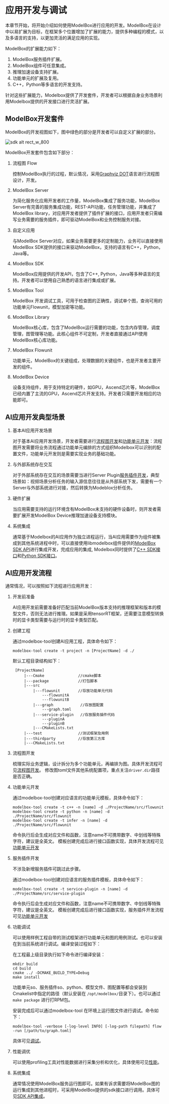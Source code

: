 # 应用开发与调试

本章节开始，将开始介绍如何使用ModelBox进行应用的开发。ModelBox在设计中以易扩展为目标，在框架多个位置增加了扩展的能力，提供多种编程的模式，以及多语言的支持，以更加灵活的满足应用的实现。

ModelBox的扩展能力如下：

1. ModelBox服务插件扩展。
1. ModelBox组件可任意集成。
1. 推理加速设备支持扩展。
1. 功能单元的扩展及复用。
1. C++，Python等多语言的开发支持。


针对这些扩展能力，Modelbox提供了开发套件，开发者可以根据自身业务场景利用Modelbox提供的开发接口进行灵活扩展。

## ModelBox开发套件

ModelBox的开发视图如下，图中绿色的部分是开发者可以自定义扩展的部分。

![sdk alt rect_w_800](../assets/images/figure/develop/sdk.png)

ModelBox开发套件包含如下部分：

1. 流程图 Flow

    控制ModelBox执行的过程，默认情况，采用[Graphviz DOT](https://www.graphviz.org/pdf/dotguide.pdf)语言进行流程图设计，开发。

2. ModelBox Server

    为简化服务化应用开发者的工作量，ModelBox集成了服务功能，ModelBox Server有完善的服务集成功能，REST-API功能，任务管理功能，并集成了ModelBox library，对应用开发者提供了插件扩展的接口，应用开发者只需编写业务需要的服务插件，即可驱动ModelBox和业务控制服务对接。

3. 自定义应用

    与ModelBox Server对应，如果业务需要更多的定制能力，业务可以直接使用ModelBox SDK提供的接口来驱动ModelBox，支持的语言有C++，Python，Java等。

4. ModelBox SDK

    ModelBox应用提供的开发API，包含了C++, Python，Java等多种语言的支持。开发者可以使用自己熟悉的语言进行集成或扩展。

5. ModelBox Tool

    ModelBox 开发调试工具，可用于检查图的正确性，调试单个图，查询可用的功能单元Flowunit，模型加密等功能。

6. ModelBox Library

    ModelBox核心库，包含了ModelBox运行需要的功能，包含内存管理，调度管理，图管理等功能。此核心组件不可定制，开发者直接通过API使用ModelBox核心库功能。

7. ModelBox Flowunit

    功能单元，ModelBox的关键组成，处理数据的关键组件，也是开发者主要开发的组件。

8. ModelBox Device

    设备支持组件，用于支持特定的硬件，如GPU，Ascend芯片等，ModelBox已经内置了主流的GPU，Ascend芯片开发支持。开发者只需要开发相应的功能即可。

## AI应用开发典型场景

1. 基本AI应用开发场景

   对于基本AI应用开发场景，开发者需要进行[流程图开发](flow/flow.md)和[功能单元开发](flowunit/flowunit.md)：流程图开发需要将业务流程通过功能单元编排的方式组织Modelbox可以识别的配置文件，功能单元开发则是需要实现业务的基础功能。

1. 与外部系统存在交互

   对于外部系统存在交互的场景需要当进行Server Plugin[服务插件开发](service-plugin/service-plugin.md)，典型场景如：视频场景分析任务的输入源信息往往是从外部系统下发，需要有一个Server与外部系统进行对接，然后转换为Modeblox分析任务。

1. 硬件扩展

   当应用需要支持的运行环境含有ModelBox未支持的硬件设备时，则开发者需要扩展开发ModelBox Device推理加速设备支持模块。

1. 系统集成

   通常基于Modelbox的AI应用作为独立进程运行，当AI应用需要作为组件被集成到其他系统进程中时，可以直接使用libmodelbox组件提供的[ModelBox SDK API](sdk/sdk.md)进行集成开发，完成应用的集成, Modelbox同时提供了[C++ SDK接口](sdk/c++.md)和[Python SDK接口](sdk/python.md)。


## AI应用开发流程

通常情况，可以按照如下流程进行应用开发：

1. 开发前准备

    AI应用开发前需要准备好匹配当前ModelBox版本支持的推理框架和版本的模型文件，否则无法进行推理。如果是采用tensorRT框架，还需要注意模型转换时的显卡类型需要与运行时的显卡类型匹配。

1. 创建工程

    通过modelbox-tool创建AI应用工程，具体命令如下：

    ```shell
    modelbox-tool create -t project -n [ProjectName] -d ./
    ```
    默认工程目录结构如下：
   ```shell
    [ProjectName]
        |---Cmake               //cmake脚本
        |---package             //打包脚本
        |---src
            |---flowunit        //存放功能单元代码
                ---flowunitA
                ---flowunitB
            |---graph            //存放图配置
                ---graph.toml
            |---service-plugin   //存放服务插件代码
                ---pluginA
                ---pluginB
            |---CMakeLists.txt
        |---test                //测试框架及用例
        |---thirdparty          //存放第三方库
        |---CMakeLists.txt
   ```

1. 流程图开发

    梳理实际业务逻辑，设计拆分为多个功能单元，再编排为图。具体开发流程可见[流程图开发](flow/flow.md)。
    修改图toml文件其他系统配置项，重点关注`driver.dir`路径是否正确。

1. 功能单元开发

    通过modelbox-tool创建对应语言的功能单元模板，具体命令如下：
    ```shell
    modelbox-tool create -t c++ -n [name] -d ./ProjectName/src/flowunit
    modelbox-tool create -t python -n [name] -d ./ProjectName/src/flowunit
    modelbox-tool create -t infer -n [name] -d ./ProjectName/src/flowunit
    ```
    命令执行后会生成对应文件和函数，注意name不可携带数字、中划线等特殊字符，建议是全英文。
    模板创建完成后进行接口函数实现，具体开发流程可见[功能单元开发](flowunit/flowunit.md)

1. 服务插件开发
    
    不涉及新增服务插件可跳过此步骤。

    通过modelbox-tool创建对应语言的服务插件模板，具体命令如下：
    ```shell
    modelbox-tool create -t service-plugin -n [name] -d ./ProjectName/src/service-plugin
    ```
    命令执行后会生成对应文件和函数，注意name不可携带数字、中划线等特殊字符，建议是全英文。
    模板创建完成后进行接口函数实现，服务插件开发流程可见[功能单元开发](service-plugin/service-plugin.md)

1. 功能调试
    
    可以使用样例工程自带的测试框架进行功能单元和图的用例测试。也可以安装在到当前系统进行调试。编译安装过程如下：
    
    在工程最上级目录执行如下命令进行编译安装：
    ```shell
    mkdir build
    cd build
    cmake ../ -DCMAKE_BUILD_TYPE=Debug
    make install
    ```
    功能单元so、服务插件so、python、模型文件、图配置等都会安装到Cmakelist中指定的路径（默认安装在 `/opt/modelbox/`目录下）。也可以通过 `make package` 进行打RPM包。 

    安装完成后可以通过modelbox-tool 在环境上运行图文件进行调试。命令如下：
    ```shell
    modelbox-tool -verbose [-log-level INFO] [-log-path filepath] flow -run [/path/to/graph.toml]
    ```
    具体可见[调试](debug/code-debug.md)。 

1. 性能调优

   可以使用profiling工具对性能数据进行采集分析和优化，具体使用可见[性能](debug/profiling.md)。

1. 系统集成

   通常情况使用ModelBox服务运行图即可。如果有诉求需要将ModelBox图的运行集成到其他进程时，可采用ModelBox提供的sdk接口进行调用。具体可见[SDK API集成](sdk/sdk.md)。  

